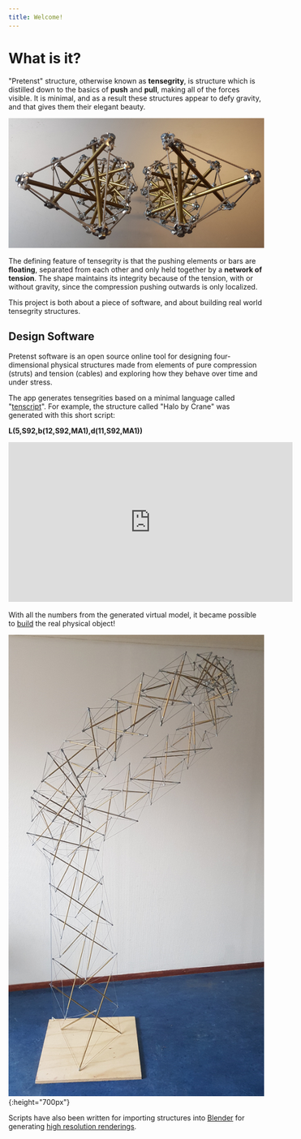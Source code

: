 ```yaml
---
title: Welcome!
---
```


# What is it?

"Pretenst" structure, otherwise known as **tensegrity**, is structure which is distilled down to the basics of **push** and **pull**, making all of the forces visible. It is minimal, and as a result these structures appear to defy gravity, and that gives them their elegant beauty.

![minimal](images/2021-01/minimal-left-right-small.jpg)

The defining feature of tensegrity is that the pushing elements or bars are **floating**, separated from each other and only held together by a **network of tension**. The shape maintains its integrity because of the tension, with or without gravity, since the compression pushing outwards is only localized.

This project is both about a piece of software, and about building real world tensegrity structures.

## Design Software

Pretenst software is an open source online tool for designing four-dimensional physical structures made from elements of pure compression (struts) and tension (cables) and exploring how they behave over time and under stress.

The app generates tensegrities based on a minimal language called "[tenscript](tenscript.md)". For example, the structure called "Halo by Crane" was generated with this short script: 

**L(5,S92,b(12,S92,MA1),d(11,S92,MA1))**

<iframe width="560" height="315" src="https://www.youtube.com/embed/hzGxoJWpRZs" frameborder="0" allow="accelerometer; autoplay; clipboard-write; encrypted-media; gyroscope; picture-in-picture" allowfullscreen></iframe>

With all the numbers from the generated virtual model, it became possible to [build](/construction/2020/10/26/halo-1) the real physical object!

![halo by crane](images/2020-11/standing-tall.jpg){:height="700px"}

Scripts have also been written for importing structures into [Blender](https://www.blender.org/) for generating [high resolution renderings](gallery.md).

